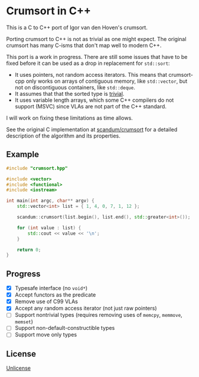 Crumsort in C++
===============

This is a C to C++ port of Igor van den Hoven's crumsort.

Porting crumsort to C++ is not as trivial as one might expect. The original crumsort has many C-isms that don't map well to modern C++.

This port is a work in progress. There are still some issues that have to be fixed before it can be used as a drop in replacement for `std::sort`:

- It uses pointers, not random access iterators. This means that crumsort-cpp only works on arrays of contiguous memory, like `std::vector`, but not on discontiguous containers, like `std::deque`.
- It assumes that that the sorted type is [trivial](https://en.cppreference.com/w/cpp/named_req/TrivialType).
- It uses variable length arrays, which some C++ compilers do not support (MSVC) since VLAs are not part of the C++ standard.

I will work on fixing these limitations as time allows.

See the original C implementation at [scandum/crumsort](https://github.com/scandum/crumsort) for a detailed description of the algorithm and its properties.

Example
-------

```cpp
#include "crumsort.hpp"

#include <vector>
#include <functional>
#include <iostream>

int main(int argc, char** argv) {
    std::vector<int> list = { 1, 4, 0, 7, 1, 12 };

    scandum::crumsort(list.begin(), list.end(), std::greater<int>());

    for (int value : list) {
        std::cout << value << '\n';
    }

    return 0;
}
```

Progress
--------

- [x] Typesafe interface (no `void*`)
- [x] Accept functors as the predicate
- [x] Remove use of C99 VLAs
- [x] Accept any random access iterator (not just raw pointers)
- [ ] Support nontrivial types (requires removing uses of `memcpy`, `memmove`, `memset`)
- [ ] Support non-default-constructible types
- [ ] Support move only types

License
-------

[Unlicense](https://unlicense.org/)
